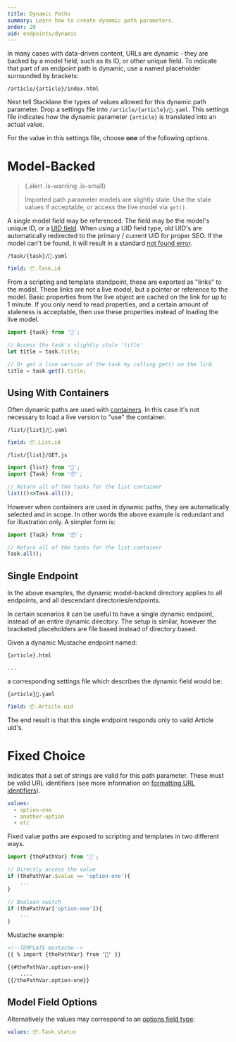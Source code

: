 ```yaml
---
title: Dynamic Paths
summary: Learn how to create dynamic path parameters.
order: 20
uid: endpoints/dynamic
---
```


In many cases with data-driven content, URLs are dynamic &dash;
they are backed by a model field, such as its ID, or other
unique field.  To indicate that part of an endpoint path
is dynamic, use a named placeholder surrounded by brackets:

`/article/{article}/index.html`

Next tell Stacklane the types of values allowed for this dynamic path parameter.
Drop a settings file into `/article/{article}/🔗.yaml`.
This settings file indicates how the dynamic parameter `{article}`
is translated into an actual value.

For the value in this settings file, choose **one** of the following options.

# Model-Backed

> {.alert .is-warning .is-small}
>
> Imported path parameter models are slightly stale.
> Use the stale values if acceptable, or access the live model via `get()`.

A single model field may be referenced.
The field may be the model's unique ID, or a [UID field](/🗄/Article/fields/basic.md#uid).
When using a UID field type, old UID's are automatically redirected to the primary / current UID for proper SEO.
If the model can't be found, it will result in a standard [not found error](/🗄/Article/views/errors.md).

```file-name
/task/{task}/🔗.yaml
```
```yaml
field: 📦.Task.id
```

From a scripting and template standpoint, these are exported as "links" to the model.
These links are not a live model, but a pointer or reference to the model.
Basic properties from the live object are cached on the link for up to 1 minute.
If you only need to read properties, and a certain amount of staleness is acceptable,
then use these properties instead of loading the live model.
    
```javascript
import {task} from '🔗';

// Access the task's slightly stale 'title'
let title = task.title;

// Or get a live version of the task by calling get() on the link
title = task.get().title;
```

## Using With Containers

Often dynamic paths are used with [containers](/🗄/Article/models/containers.md).
In this case it's not necessary to load a live version to "use" the container.

```file-name
/list/{list}/🔗.yaml
```
```yaml
field: 📦.List.id
```

```file-name
/list/{list}/GET.js
```
```javascript
import {list} from '🔗';
import {Task} from '📦';

// Return all of the tasks for the list container
list(()=>Task.all());
```

However when containers are used in dynamic paths, they are automatically selected and in scope.
In other words the above example is redundant and for illustration only.
A simpler form is:

```javascript
import {Task} from '📦';

// Return all of the tasks for the list container
Task.all();
```

## Single Endpoint

In the above examples, the dynamic model-backed directory
applies to all endpoints, and all descendant directories/endpoints.

In certain scenarios it can be useful to have a single dynamic endpoint,
instead of an entire dynamic directory.
The setup is similar, however the bracketed placeholders are file based instead of directory based.

Given a dynamic Mustache endpoint named:

```file-name
{article}.html
```

```html
...
```

a corresponding settings file which describes the dynamic field would be:

```file-name
{article}🔗.yaml
```

```yaml
field: 📦.Article.uid
```

The end result is that this single endpoint responds only to valid Article uid's.

# Fixed Choice

Indicates that a set of strings are valid for this path parameter.
These must be valid URL identifiers (see more information on
[formatting URL identifiers](/🗄/Article/fields/basic.md#uid)).

```yaml
values:
  - option-one
  - another-option
  - etc
```

Fixed value paths are exposed to scripting and templates
in two different ways.
        
```javascript
import {thePathVar} from '🔗';

// Directly access the value
if (thePathVar.$value == 'option-one'){
    ...
}

// Boolean switch
if (thePathVar['option-one']){
    ...
}
```

Mustache example:

```html
<!--TEMPLATE mustache-->
{{ % import {thePathVar} from '🔗' }}

{{#thePathVar.option-one}}
    ....
{{/thePathVar.option-one}}
```

## Model Field Options

Alternatively the values may correspond to an
[options field type](/🗄/Article/fields/basic.md#options):

```yaml
values: 📦.Task.status
```
